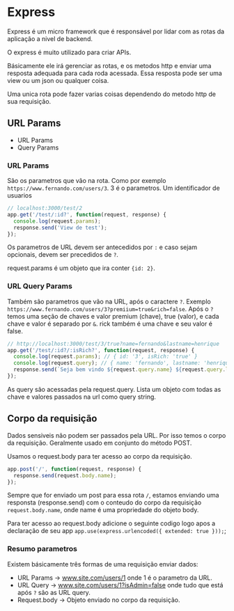 # Express

Express é um micro framework que é responsável por lidar com 
as rotas da aplicação a nivel de backend. 

O express é muito utilizado para criar APIs.

Básicamente ele irá gerenciar as rotas, e os metodos http e enviar
uma resposta adequada para cada roda acessada. Essa resposta pode ser
uma view ou um json ou qualquer coisa.

Uma unica rota pode fazer varias coisas dependendo do metodo http de sua
requisição.

## URL Params

- URL Params
- Query Params

### URL Params 

São os parametros que vão na rota. Como por exemplo `https://www.fernando.com/users/3`.
3 é o parametros. Um identificador de usuarios

```javascript
// localhost:3000/test/2
app.get('/test/:id?', function(request, response) {
  console.log(request.params);
  response.send('View de test');
});
```

Os parametros de URL devem ser antecedidos por `:` e caso sejam opcionais,
devem ser precedidos de `?`.

request.params é um objeto que ira conter `{id: 2}`.

### URL Query Params

Também são parametros que vão na URL, após o caractere `?`. 
Exemplo `https://www.fernando.com/users/3?premiium=true&rich=false`.
Após o `?` temos uma seção de chaves e valor premium (chave), true (valor), e 
cada chave e valor é separado por `&`. rick também é uma chave e seu valor é false.

```javascript
// http://localhost:3000/test/3/true?name=fernando&lastname=henrique
app.get('/test/:id?/:isRich?', function(request, response) {
  console.log(request.params); // { id: '3', isRich: 'true' }
  console.log(request.query); // { name: 'fernando', lastname: 'henrique' }
  response.send(`Seja bem vindo ${request.query.name} ${request.query.lastname}`);
});
```
As query são acessadas pela request.query. Lista um objeto com todas as chave e valores
passados na url como query string.

## Corpo da requisição

Dados sensiveis não podem ser passados pela URL. Por isso temos o corpo da requisição.
Geralmente usado em conjunto do método POST.

Usamos o request.body para ter acesso ao corpo da requisição.

```javascript
app.post('/', function(request, response) {
  response.send(request.body.name);
});
```

Sempre que for enviado um post para essa rota `/`, estamos enviando uma responsta (response.send)
com o conteudo do corpo da requisição `request.body.name`, onde name é uma propriedade
do objeto body.

Para ter acesso ao request.body adicione o seguinte codigo logo apos a declaração de seu app
`app.use(express.urlencoded({ extended: true }));`;

### Resumo parametros

Existem básicamente três formas de uma requisição enviar dados:

- URL Params -> www.site.com/users/1 onde 1 é o parametro da URL.
- URL Query -> www.site.com/users/1?isAdmin=false onde tudo que está após `?` são as URL query.
- Request.body -> Objeto enviado no corpo da requisição.